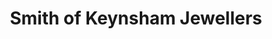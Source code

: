 ---
title: "Smith of Keynsham Jewellers"
url: /bristol/smith-of-keynsham-jewellers/
shop: Schmuck
---